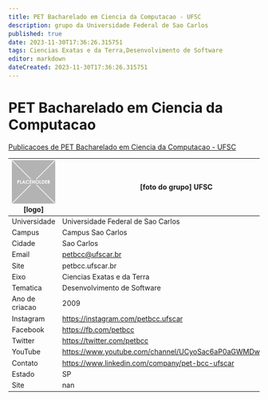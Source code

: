 ```yaml
---
title: PET Bacharelado em Ciencia da Computacao - UFSC
description: grupo da Universidade Federal de Sao Carlos
published: true
date: 2023-11-30T17:36:26.315751
tags: Ciencias Exatas e da Terra,Desenvolvimento de Software
editor: markdown
dateCreated: 2023-11-30T17:36:26.315751
---
```


# PET Bacharelado em Ciencia da Computacao

[Publicacoes de PET Bacharelado em Ciencia da Computacao - UFSC](/atividade/0PETBachareladoemCienciadaComputacaoUFSC/feed.md)

| ![placeholder.png](/placeholder.png) [logo] | [foto do grupo] UFSC         |
| ------------------------------------------- | ------------------------------------------------- |
| Universidade                                | Universidade Federal de Sao Carlos      |
| Campus                                      | Campus Sao Carlos            |
| Cidade                                      | Sao Carlos             |
| Email                                       | petbcc@ufscar.br             |
| Site                                        | petbcc.ufscar.br              |
| Eixo                                        | Ciencias Exatas e da Terra              |
| Tematica                                    | Desenvolvimento de Software          |
| Ano de criacao                              | 2009        |
| Instagram                                   | https://instagram.com/petbcc.ufscar         |
| Facebook                                    | https://fb.com/petbcc          |
| Twitter                                     | https://twitter.com/petbcc           |
| YouTube                                     | https://www.youtube.com/channel/UCyoSac6aP0aGWMDw0XnsnqA           |
| Contato                                     | https://www.linkedin.com/company/pet-bcc-ufscar         |
| Estado                                      |  SP            |
| Site                                        | nan |
